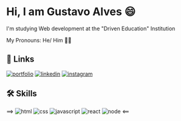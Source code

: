 
# Hi, I am Gustavo Alves 😄

I'm studying Web development at the "Driven Education" Institution

My Pronouns: He/ Him 🧑‍💻
## 🔗 Links
[![portfolio](https://img.shields.io/badge/my_portfolio-000?style=for-the-badge&logo=ko-fi&logoColor=white)](https://github.com/gusalveess)
[![linkedin](https://img.shields.io/badge/linkedin-0A66C2?style=for-the-badge&logo=linkedin&logoColor=white)](https://www.linkedin.com/in/gustavo-alves-218a37240/)
[![instagram](https://img.shields.io/badge/instagram-89023E?style=for-the-badge&logo=instagram&logoColor=white)](https://instagram.com/gusalveess)


## 🛠 Skills

==>
	![html](https://img.shields.io/badge/HTML5-E34F26?style=for-the-badge&logo=html5&logoColor=white)
  ![css](https://img.shields.io/badge/CSS3-1572B6?style=for-the-badge&logo=css3&logoColor=white)
  ![javascript](https://img.shields.io/badge/JavaScript-323330?style=for-the-badge&logo=javascript&logoColor=F7DF1E)
  ![react](https://img.shields.io/badge/React-20232A?style=for-the-badge&logo=react&logoColor=61DAFB)
    ![node](https://img.shields.io/badge/Node-20232A?style=for-the-badge&logo=node&logoColor=61DAFB) <==
